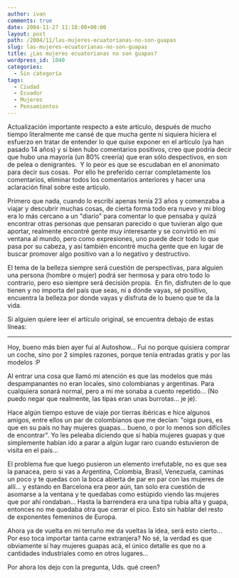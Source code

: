 ```yaml
---
author: ivan
comments: true
date: 2004-11-27 11:18:00+00:00
layout: post
path: /2004/11/las-mujeres-ecuatorianas-no-son-guapas
slug: las-mujeres-ecuatorianas-no-son-guapas
title: ¿Las mujeres ecuatorianas no son guapas?
wordpress_id: 1040
categories:
  - Sin categoría
tags:
  - Ciudad
  - Ecuador
  - Mujeres
  - Pensamientos
---
```


Actualización importante respecto a este artículo, después de mucho tiempo literalmente me cansé de que mucha gente ni siquiera hiciera el esfuerzo en tratar de entender lo que quise exponer en el artículo (ya han pasado 14 años) y si bien hubo comentarios positivos, creo que podría decir que hubo una mayoría (un 80% creería) que eran sólo despectivos, en son de pelea o denigrantes.  Y lo peor es que se escudaban en el anonimato para decir sus cosas.  Por ello he preferido cerrar completamente los comentarios, eliminar todos los comentarios anteriores y hacer una aclaración final sobre este artículo.

Primero que nada, cuando lo escribí apenas tenía 23 años y comenzaba a viajar y descubrir muchas cosas, de cierta forma todo era nuevo y mi blog era lo más cercano a un "diario" para comentar lo que pensaba y quizá encontrar otras personas que pensaran parecido o que tuvieran algo que aportar, realmente encontré gente muy interesante y se convirtió en mi ventana al mundo, pero como expresiones, uno puede decir todo lo que pasa por su cabeza, y así también encontré mucha gente que en lugar de buscar promover algo positivo van a lo negativo y destructivo.

El tema de la belleza siempre será cuestión de perspectivas, para alguien una persona (hombre o mujer) podrá ser hermosa y para otro todo lo contrario, pero eso siempre será decisión propia.  En fin, disfruten de lo que tienen y no importa del país que seas, ni a dónde vayas, sé positivo, encuentra la belleza por donde vayas y disfruta de lo bueno que te da la vida.

Si alguien quiere leer el artículo original, se encuentra debajo de estas líneas:

---

Hoy, bueno más bien ayer fui al Autoshow... Fui no porque quisiera comprar un coche, sino por 2 simples razones, porque tenía entradas gratis y por las modelos :P

Al entrar una cosa que llamó mi atención es que las modelos que más despampanantes no eran locales, sino colombianas y argentinas. Para cualquiera sonará normal, pero a mi me sonaba a cuento repetido... (No puedo negar que realmente, las tipas eran unas burrotas... je je).

Hace algún tiempo estuve de viaje por tierras ibéricas e hice algunos amigos, entre ellos un par de colombianos que me decían: "oiga pues, es que en su país no hay mujeres guapas... bueno, o por lo menos son difíciles de encontrar". Yo les peleaba diciendo que sí había mujeres guapas y que simplemente habían ido a parar a algún lugar raro cuando estuvieron de visita en el país...

El problema fue que luego pusieron un elemento irrefutable, no es que sea la panacea, pero si vas a Argentina, Colombia, Brasil, Venezuela, caminas un poco y te quedas con la boca abierta de par en par con las mujeres de allí... y estando en Barcelona era peor aún, tan solo era cuestión de asomarse a la ventana y te quedabas como estúpido viendo las mujeres que por ahí rondaban... Hasta la barrendera era una tipa rubia alta y guapa, entonces no me quedaba otra que cerrar el pico. Esto sin hablar del resto de exponentes femeninos de Europa.

Ahora ya de vuelta en mi terruño me da vueltas la idea, será esto cierto... Por eso toca importar tanta carne extranjera? No sé, la verdad es que obviamente sí hay mujeres guapas acá, el único detalle es que no a cantidades industriales como en otros lugares...

Por ahora los dejo con la pregunta, Uds. qué creen?

